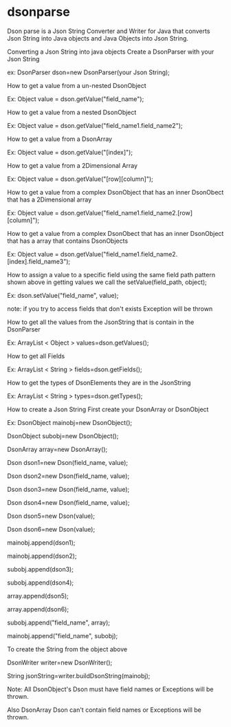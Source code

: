 # dsonparse
Dson parse is a Json String Converter and Writer for Java that converts Json String into Java objects and Java Objects into Json String.


Converting a Json String into java objects
Create a DsonParser with your Json String

ex: DsonParser dson=new DsonParser(your Json String);


How to get a value from a un-nested DsonObject

Ex: Object value = dson.getValue("field_name");


How to get a value from a nested DsonObject

Ex: Object value = dson.getValue("field_name1.field_name2");


How to get a value from a DsonArray

Ex: Object value = dson.getValue("[index]");

How to get a value from a 2Dimensional Array

Ex: Object value = dson.getValue("[row][column]");

How to get a value from a complex DsonObject that
has an inner DsonObect that has a 2Dimensional array

Ex: Object value = dson.getValue("field_name1.field_name2.[row][column]");

How to get a value from a complex DsonObect that
has an inner DsonObject that has a array that contains
DsonObjects

Ex: Object value = dson.getValue("field_name1.field_name2.[index].field_name3");


How to assign a value to a specific field
using the same field path pattern shown above in
getting values we call the setValue(field_path, object);

Ex: dson.setValue("field_name", value);


note: if you try to access fields that don't exists 
Exception will be thrown


How to get all the values from the JsonString that is 
contain in the DsonParser

Ex: ArrayList < Object > values=dson.getValues();


How to get all Fields

Ex: ArrayList < String > fields=dson.getFields();


How to get the types of DsonElements they are in the
JsonString

Ex: ArrayList < String > types=dson.getTypes();



How to create a Json String
First create your DsonArray or DsonObject

Ex: 
DsonObject mainobj=new DsonObject();

DsonObject subobj=new DsonObject();

DsonArray  array=new DsonArray();

Dson dson1=new Dson(field_name, value);

Dson dson2=new Dson(field_name, value);

Dson dson3=new Dson(field_name, value);

Dson dson4=new Dson(field_name, value);

Dson dson5=new Dson(value);

Dson dson6=new Dson(value);

mainobj.append(dson1);

mainobj.append(dson2);

subobj.append(dson3);

subobj.append(dson4);

array.append(dson5);

array.append(dson6);

subobj.append("field_name", array);

mainobj.append("field_name", subobj);

To create the String from the object above

DsonWriter writer=new DsonWriter();

String jsonString=writer.buildDsonString(mainobj);

Note:
All DsonObject's Dson must have field names or 
Exceptions will be thrown.

Also DsonArray Dson can't contain field names or
Exceptions will be thrown.
